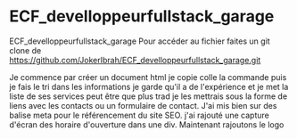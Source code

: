 # ECF_develloppeurfullstack_garage
ECF_develloppeurfullstack_garage
Pour accéder au fichier faites un git clone de https://github.com/JokerIbrah/ECF_develloppeurfullstack_garage.git

Je commence par créer un document html je copie colle la commande puis je fais le tri dans les informations je garde qu'il a de l'expérience et je met la liste de ses services peut être que plus trad je les mettrais sous la forme de liens avec les contacts ou un formulaire de contact. 
J'ai mis bien sur des balise meta pour le référencement du site SEO. 
j'ai rajouté une capture d'écran des horaire d'ouverture dans une div. Maintenant rajoutons le logo 

